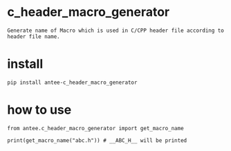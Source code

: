 # c_header_macro_generator
    Generate name of Macro which is used in C/CPP header file according to header file name.

# install
```
pip install antee-c_header_macro_generator
```

# how to use
```
from antee.c_header_macro_generator import get_macro_name

print(get_macro_name("abc.h")) # __ABC_H__ will be printed
```
